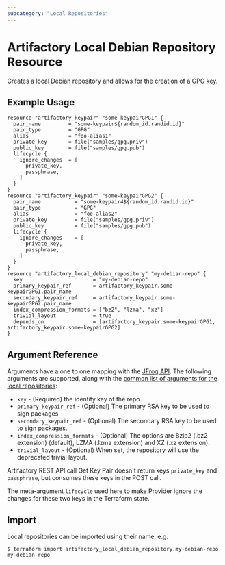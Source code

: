 ```yaml
---
subcategory: "Local Repositories"
---
```

# Artifactory Local Debian Repository Resource

Creates a local Debian repository and allows for the creation of a GPG key.

## Example Usage

```hcl
resource "artifactory_keypair" "some-keypairGPG1" {
  pair_name         = "some-keypair${random_id.randid.id}"
  pair_type         = "GPG"
  alias             = "foo-alias1"
  private_key       = file("samples/gpg.priv")
  public_key        = file("samples/gpg.pub")
  lifecycle {
    ignore_changes  = [
      private_key,
      passphrase,
    ]
  }
}
resource "artifactory_keypair" "some-keypairGPG2" {
  pair_name           = "some-keypair4${random_id.randid.id}"
  pair_type           = "GPG"
  alias               = "foo-alias2"
  private_key         = file("samples/gpg.priv")
  public_key          = file("samples/gpg.pub")
  lifecycle {
    ignore_changes    = [
      private_key,
      passphrase,
    ]
  }
}
resource "artifactory_local_debian_repository" "my-debian-repo" {
  key                       = "my-debian-repo"
  primary_keypair_ref       = artifactory_keypair.some-keypairGPG1.pair_name
  secondary_keypair_ref     = artifactory_keypair.some-keypairGPG2.pair_name
  index_compression_formats = ["bz2", "lzma", "xz"]
  trivial_layout            = true
  depends_on                = [artifactory_keypair.some-keypairGPG1, artifactory_keypair.some-keypairGPG2]
}
```

## Argument Reference

Arguments have a one to one mapping with the [JFrog API](https://www.jfrog.com/confluence/display/RTF/Repository+Configuration+JSON).
The following arguments are supported, along with the [common list of arguments for the local repositories](local.md):

* `key` - (Required) the identity key of the repo.
* `primary_keypair_ref` - (Optional) The primary RSA key to be used to sign packages.
* `secondary_keypair_ref` - (Optional) The secondary RSA key to be used to sign packages.
* `index_compression_formats` - (Optional) The options are Bzip2 (.bz2 extension) (default), LZMA (.lzma extension)
and XZ (.xz extension).
* `trivial_layout` - (Optional) When set, the repository will use the deprecated trivial layout.

Artifactory REST API call Get Key Pair doesn't return keys `private_key` and `passphrase`, but consumes these keys in the POST call.

The meta-argument `lifecycle` used here to make Provider ignore the changes for these two keys in the Terraform state.



## Import

Local repositories can be imported using their name, e.g.
```
$ terraform import artifactory_local_debian_repository.my-debian-repo my-debian-repo
```
